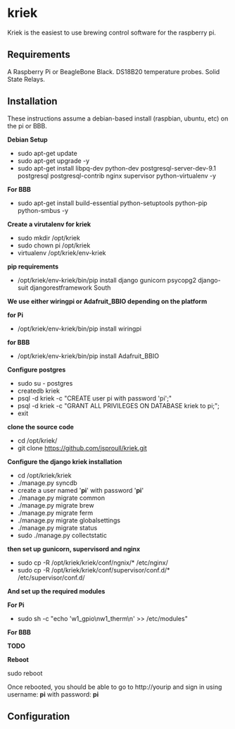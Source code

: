 kriek
=====

Kriek is the easiest to use brewing control software for the raspberry pi.

Requirements
------------

A Raspberry Pi or BeagleBone Black.
DS18B20 temperature probes.
Solid State Relays.

Installation
------------

These instructions assume a debian-based install (raspbian, ubuntu, etc) on the pi or BBB.

**Debian Setup**
* sudo apt-get update
* sudo apt-get upgrade -y
* sudo apt-get install libpq-dev python-dev postgresql-server-dev-9.1  postgresql postgresql-contrib nginx supervisor python-virtualenv -y

**For BBB**
* sudo apt-get install build-essential python-setuptools python-pip python-smbus -y

**Create a virutalenv for kriek**

* sudo mkdir /opt/kriek
* sudo chown pi /opt/kriek
* virtualenv /opt/kriek/env-kriek

**pip requirements**

* /opt/kriek/env-kriek/bin/pip install django gunicorn psycopg2 django-suit djangorestframework South

**We use either wiringpi or Adafruit_BBIO depending on the platform**

**for Pi**

* /opt/kriek/env-kriek/bin/pip install wiringpi

**for BBB**

* /opt/kriek/env-kriek/bin/pip install Adafruit_BBIO


**Configure postgres**

* sudo su - postgres
* createdb kriek
* psql -d kriek -c "CREATE user pi with password 'pi';"
* psql -d kriek -c "GRANT ALL PRIVILEGES ON DATABASE kriek to pi;";
* exit

**clone the source code**

* cd /opt/kriek/
* git clone https://github.com/jsproull/kriek.git

**Configure the django kriek installation**

* cd /opt/kriek/kriek
* ./manage.py syncdb
*  create a user named '**pi**' with password '**pi**'
* ./manage.py migrate common
* ./manage.py migrate brew
* ./manage.py migrate ferm
* ./manage.py migrate globalsettings
* ./manage.py migrate status
* sudo ./manage.py collectstatic

**then set up gunicorn, supervisord and nginx**

* sudo cp -R /opt/kriek/kriek/conf/ngnix/* /etc/nginx/
* sudo cp -R /opt/kriek/kriek/conf/supervisor/conf.d/* /etc/supervisor/conf.d/

**And set up the required modules**

**For Pi**

* sudo sh -c "echo 'w1_gpio\nw1_therm\n' >> /etc/modules"

**For BBB**

**TODO**

**Reboot**

sudo reboot

Once rebooted, you should be able to go to http://yourip and sign in using username: **pi** with password: **pi**

Configuration
-------------

